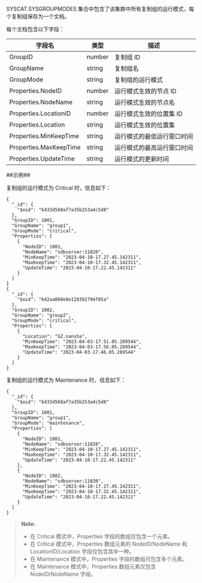 [^_^]:
     SYSCAT.SYSGROUPMODES 集合

SYSCAT.SYSGROUPMODES 集合中包含了该集群中所有复制组的运行模式，每个复制组保存为一个文档。

每个文档包含以下字段：

| 字段名          | 类型       | 描述 |
| --------------- | ---------- | ---- |
| GroupID         | number     | 复制组 ID |
| GroupName       | string     | 复制组名 |
| GroupMode       | string     | 复制组的运行模式 |
| Properties.NodeID | number    | 运行模式生效的节点 ID |
| Properties.NodeName | string    | 运行模式生效的节点名 |
| Properties.LocationID | number | 运行模式生效的位置集 ID |
| Properties.Location | string | 运行模式生效的位置集 |
| Properties.MinKeepTime | string | 运行模式的最低运行窗口时间 |
| Properties.MaxKeepTime | string | 运行模式的最高运行窗口时间 |
| Properties.UpdateTime | string | 运行模式的更新时间 |

##示例##

复制组的运行模式为 Critical 时，信息如下：

```lang-json
{
  "_id": {
    "$oid": "6433d568af7a35b253a4c5d8"
  },
  "GroupID": 1001,
  "GroupName": "group1",
  "GroupMode": "critical",
  "Properties": [
    {
      "NodeID": 1001,
      "NodeName": "sdbserver:11820",
      "MinKeepTime": "2023-04-10-17.27.45.142311",
      "MaxKeepTime": "2023-04-10-17.32.45.142311",
      "UpdateTime": "2023-04-10-17.22.45.142311"
    }
  ]
}
{
  "_id": {
    "$oid": "642aa060e8e128392794f85a"
  },
  "GroupID": 1002,
  "GroupName": "group2",
  "GroupMode": "critical",
  "Properties": [
    {
      "Location": "GZ.nansha",
      "MinKeepTime": "2023-04-03-17.51.05.289544",
      "MaxKeepTime": "2023-04-03-17.56.05.289544",
      "UpdateTime": "2023-04-03-17.46.05.289544"
    }
  ]
}
```

复制组的运行模式为 Maintenance 时，信息如下：

```lang-json
{
  "_id": {
    "$oid": "6433d568af7a35b253a4c5d8"
  },
  "GroupID": 1001,
  "GroupName": "group1",
  "GroupMode": "maintenance",
  "Properties": [
    {
      "NodeID": 1001,
      "NodeName": "sdbserver:11820",
      "MinKeepTime": "2023-04-10-17.27.45.142311",
      "MaxKeepTime": "2023-04-10-17.32.45.142311",
      "UpdateTime": "2023-04-10-17.22.45.142311"
    },
    {
      "NodeID": 1002,
      "NodeName": "sdbserver:11830",
      "MinKeepTime": "2023-04-10-17.27.45.142311",
      "MaxKeepTime": "2023-04-10-17.32.45.142311",
      "UpdateTime": "2023-04-10-17.22.45.142311"
    }
  ]
}
```


>**Note:**
>
> - 在 Critical 模式中，Properties 字段的数组仅包含一个元素。
> - 在 Critical 模式中，Properties 数组元素的 NodeID/NodeName 和 LocationID/Location 字段仅包含其中一种。
> - 在 Maintenance 模式中，Properties 字段的数组可包含多个元素。
> - 在 Maintenance 模式中，Properties 数组元素仅包含 NodeID/NodeName 字段。
